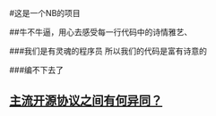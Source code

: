 #这是一个NB的项目

##牛不牛逼，用心去感受每一行代码中的诗情雅艺、

###我们是有灵魂的程序员 所以我们的代码是富有诗意的

###编不下去了

## [主流开源协议之间有何异同？](https://blog.csdn.net/cacacai/article/details/79703719)